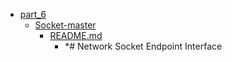 - <a href = "E:\Node_projects\Node_Way\Education\Timur_Video_Node.js\part_6\cat.part_6\dir.part_6.md">part_6</a>
    - <a href = "E:\Node_projects\Node_Way\Education\Timur_Video_Node.js\part_6\Socket-master\cat.Socket-master\dir.Socket-master.md">Socket-master</a>
        - <a href = "E:\Node_projects\Node_Way\Education\Timur_Video_Node.js\part_6\Socket-master\README.md">README.md</a>
            - *# Network Socket Endpoint Interface
    
